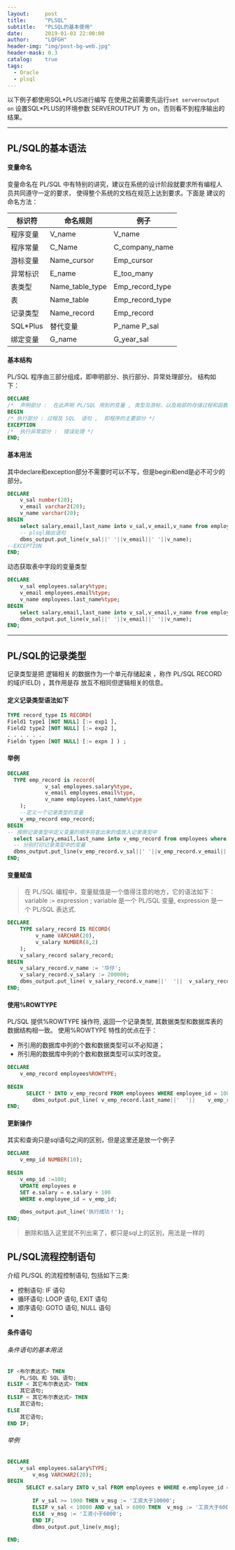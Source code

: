 ```yaml
---
layout:     post
title:      "PLSQL"
subtitle:   "PLSQL的基本使用"
date:       2019-01-03 22:00:00
author:     "LQFGH"
header-img: "img/post-bg-web.jpg"
header-mask: 0.3
catalog:    true
tags:
  - Oracle
  - plsql
---
```

以下例子都使用SQL\*PLUS进行编写
在使用之前需要先运行`set serveroutput on` 设置SQL\*PLUS的环境参数 SERVEROUTPUT 为 on，否则看不到程序输出的结果。
***


## PL/SQL的基本语法


#### **变量命名**

变量命名在 PL/SQL 中有特别的讲究，建议在系统的设计阶段就要求所有编程人员共同遵守一定的要求， 
使得整个系统的文档在规范上达到要求。下面是 建议的命名方法：

| 标识符      | 命名规则            | 例子              |
| -------- | --------------- | --------------- |
| 程序变量     | V_name          | V_name          |
| 程序常量     | C_Name          | C_company_name  |
| 游标变量     | Name_cursor     | Emp_cursor      |
| 异常标识     | E_name          | E_too_many      |
| 表类型      | Name_table_type | Emp_record_type |
| 表        | Name_table      | Emp_record_type |
| 记录类型     | Name_record     | Emp_record      |
| SQL*Plus | 替代变量            | P_name  P_sal   |
| 绑定变量     | G_name          | G_year_sal      |


#### **基本结构**

PL/SQL 程序由三部分组成，即申明部分、执行部分、异常处理部分。
结构如下：
```sql
DECLARE
/*  声明部分 :  在此声明 PL/SQL 用到的变量 , 类型及游标，以及局部的存储过程和函数 */
BEGIN
/* 执行部分 : 过程及 SQL  语句 ,  即程序的主要部分 */
EXCEPTION
/*  执行异常部分 :  错误处理 */
END;
```

#### **基本用法**
其中declare和exception部分不需要时可以不写，但是begin和end是必不可少的部分。
```sql
DECLARE
	v_sal number(20);
	v_email varchar2(20);
	v_name varchar(20);
BEGIN 
	select salary,email,last_name into v_sal,v_email,v_name from employees where 					employee_id 			= 100;
    -- plsql输出语句
	dbms_output.put_line(v_sal||' '||v_email||' '||v_name);
--EXCEPTION
END;

```

动态获取表中字段的变量类型
```sql
DECLARE
	v_sal employees.salary%type;
	v_email employees.email%type;
	v_name employees.last_name%type;
BEGIN 
	select salary,email,last_name into v_sal,v_email,v_name from employees where 					employee_id 			= 100;
	dbms_output.put_line(v_sal||' '||v_email||' '||v_name);
END;
```

***


## PL/SQL的记录类型

记录类型是把 逻辑相关 的数据作为一个单元存储起来 ，称作 PL/SQL RECORD 的域(FIELD) ，其作用是存
放互不相同但逻辑相关的信息。

#### **定义记录类型语法如下**
```sql
TYPE record_type IS RECORD(
Field1 type1 [NOT NULL] [:= exp1 ],
Field2 type2 [NOT NULL] [:= exp2 ],
. . . . . .
Fieldn typen [NOT NULL] [:= expn ] ) ;
```

#### **举例**
```sql
DECLARE
  TYPE emp_record is record(
			v_sal employees.salary%type,
			v_email employees.email%type,
			v_name employees.last_name%type
	);
	--定义一个记录类型的变量
	v_emp_record emp_record;
BEGIN 
-- 按照记录类型中定义变量的顺序将查出来的值放入记录类型中
  select salary,email,last_name into v_emp_record from employees where employee_id = 100;
  -- 分别打印记录类型中的变量
  dbms_output.put_line(v_emp_record.v_sal||' '||v_emp_record.v_email||' '||v_emp_record.v_name);
END;
```

#### **变量赋值**

> 在 PL/SQL 编程中，变量赋值是一个值得注意的地方，它的语法如下：
> variable := expression ;
> variable 是一个 PL/SQL 变量, expression 是一个 PL/SQL 表达式.

```sql
DECLARE
    TYPE salary_record IS RECORD(
         v_name VARCHAR(20),
         v_salary NUMBER(8,2)
    );
    v_salary_record salary_record;
BEGIN 
    v_salary_record.v_name := '华仔';
    v_salary_record.v_salary := 200000;
    dbms_output.put_line( v_salary_record.v_name||'  '||  v_salary_record.v_salary);
END; 

```

#### **使用%ROWTYPE**

PL/SQL 提供%ROWTYPE  操作符,  返回一个记录类型,  其数据类型和数据库表的数据结构相一致。
使用%ROWTYPE 特性的优点在于：

* 所引用的数据库中列的个数和数据类型可以不必知道；
* 所引用的数据库中列的个数和数据类型可以实时改变。

```sql
DECLARE
  	v_emp_record employees%ROWTYPE;
		
BEGIN 
	  SELECT * INTO v_emp_record FROM employees WHERE employee_id = 100;
		dbms_output.put_line( v_emp_record.last_name||'  '||	v_emp_record.salary);
END;
```

#### **更新操作**

其实和查询只是sql语句之间的区别，但是这里还是放一个例子

```sql
DECLARE
    v_emp_id NUMBER(10);
    
BEGIN 
    v_emp_id :=100;
    UPDATE employees e
    SET e.salary = e.salary + 100
    WHERE e.employee_id = v_emp_id;
    
    dbms_output.put_line('执行成功！');
END;  

```

> 删除和插入这里就不列出来了，都只是sql上的区别，用法是一样的



## PL/SQL流程控制语句

介绍 PL/SQL 的流程控制语句, 包括如下三类:
* 控制语句: IF 语句
* 循环语句: LOOP 语句, EXIT 语句
* 顺序语句: GOTO 语句, NULL 语句
* 

#### **条件语句**

###### 条件语句的基本用法

```sql
IF <布尔表达式> THEN
	PL/SQL 和 SQL 语句;
ELSIF < 其它布尔表达式> THEN
	其它语句;
ELSIF < 其它布尔表达式> THEN
	其它语句;
ELSE
	其它语句;
END IF;
```

###### 举例

```sql
DECLARE
    v_sal employees.salary%TYPE;
		v_msg VARCHAR2(20);
BEGIN 
	  SELECT e.salary INTO v_sal FROM employees e WHERE e.employee_id = 100;  
		
		IF v_sal >= 1000 THEN v_msg := '工资大于10000';
		ELSIF v_sal < 10000 AND v_sal > 6000 THEN  v_msg := '工资大于6000小于10000';
		ELSE  v_msg := '工资小于6000';
		END IF;
		dbms_output.put_line(v_msg);
		
END;
```